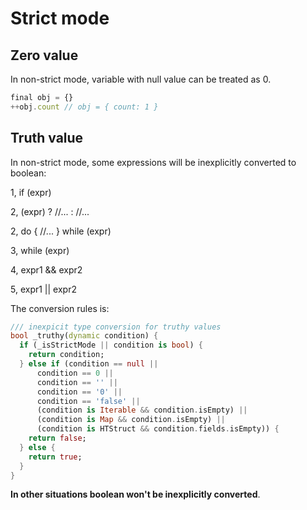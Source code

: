 # Strict mode

## Zero value

In non-strict mode, variable with null value can be treated as 0.

```javascript
final obj = {}
++obj.count // obj = { count: 1 }
```

## Truth value

In non-strict mode, some expressions will be inexplicitly converted to boolean:

1, if (expr)

2, (expr) ? //... : //...

2, do { //... } while (expr)

3, while (expr)

4, expr1 && expr2

5, expr1 || expr2

The conversion rules is:

```dart
/// inexpicit type conversion for truthy values
bool _truthy(dynamic condition) {
  if (_isStrictMode || condition is bool) {
    return condition;
  } else if (condition == null ||
      condition == 0 ||
      condition == '' ||
      condition == '0' ||
      condition == 'false' ||
      (condition is Iterable && condition.isEmpty) ||
      (condition is Map && condition.isEmpty) ||
      (condition is HTStruct && condition.fields.isEmpty)) {
    return false;
  } else {
    return true;
  }
}
```

**In other situations boolean won't be inexplicitly converted**.
